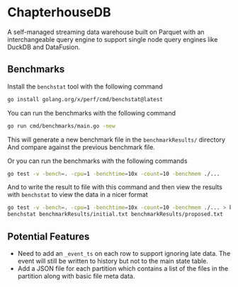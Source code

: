 # ChapterhouseDB
A self-managed streaming data warehouse built on Parquet with an interchangeable
query engine to support single node query engines like DuckDB and DataFusion.

## Benchmarks

Install the `benchstat` tool with the following command
```bash
go install golang.org/x/perf/cmd/benchstat@latest
```

You can run the benchmarks with the following command
```bash
go run cmd/benchmarks/main.go -new
```
This will generate a new benchmark file in the `benchmarkResults/` directory
And compare against the previous benchmark file.

Or you can run the benchmarks with the following commands
```bash
go test -v -bench=. -cpu=1 -benchtime=10x -count=10 -benchmem ./...
```

And to write the result to  file with this command and then view the 
results with `benchstat` to view the data in a nicer format
```bash
go test -v -bench=. -cpu=1 -benchtime=10x -count=10 -benchmem ./... > benchmarkResults/proposed.txt
benchstat benchmarkResults/initial.txt benchmarkResults/proposed.txt
```

## Potential Features

* Need to add an `_event_ts` on each row to support ignoring late data. The
event will still be written to history but not to the main state table.
* Add a JSON file for each partition which contains a list of the files in the 
partition along with basic file meta data.
